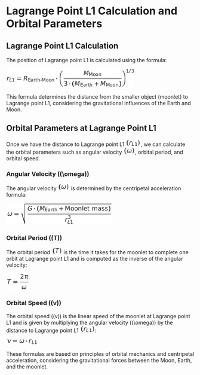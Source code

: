 # Lagrange Point L1 Calculation and Orbital Parameters

## Lagrange Point L1 Calculation

The position of Lagrange point L1 is calculated using the formula:

![img_23.png](equationImages/img_23.png)

This formula determines the distance from the smaller object (moonlet) to Lagrange point L1, considering the gravitational influences of the Earth and Moon.

## Orbital Parameters at Lagrange Point L1

Once we have the distance to Lagrange point L1 ![img_24.png](equationImages/img_24.png), we can calculate the orbital parameters such as angular velocity ![img_27.png](equationImages/img_8.png), orbital period, and orbital speed.

### Angular Velocity (\(\omega\))

The angular velocity ![img_26.png](equationImages/img_8.png) is determined by the centripetal acceleration formula:

![img_25.png](equationImages/img_25.png)

### Orbital Period (\(T\))

The orbital period ![img_29.png](equationImages/img_29.png) is the time it takes for the moonlet to complete one orbit at Lagrange point L1 and is computed as the inverse of the angular velocity:

![img_26.png](equationImages/img_26.png)

### Orbital Speed (\(v\))

The orbital speed (\(v\)) is the linear speed of the moonlet at Lagrange point L1 and is given by multiplying the angular velocity (\(\omega\)) by the distance to Lagrange point L1 ![img_28.png](equationImages/img_28.png):

![img_27.png](equationImages/img_27.png)

These formulas are based on principles of orbital mechanics and centripetal acceleration, considering the gravitational forces between the Moon, Earth, and the moonlet.
